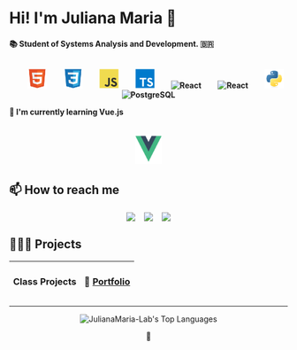 <h1 > Hi! I'm Juliana Maria 👋 </h1>

<p ><h4>
📚 Student of Systems Analysis and Development.  🇧🇷 <br><br>

<p align="center">
    &nbsp;&nbsp;&nbsp;&nbsp;&nbsp;&nbsp;&nbsp;
    <img height="35" src="https://raw.githubusercontent.com/devicons/devicon/master/icons/html5/html5-original.svg">
    &nbsp;&nbsp;&nbsp;&nbsp;&nbsp;&nbsp;&nbsp;
    <img height="35" src="https://raw.githubusercontent.com/devicons/devicon/master/icons/css3/css3-original.svg">
    &nbsp;&nbsp;&nbsp;&nbsp;&nbsp;&nbsp;&nbsp;
    <img height="35" src="https://raw.githubusercontent.com/devicons/devicon/master/icons/javascript/javascript-original.svg">
    &nbsp;&nbsp;&nbsp;&nbsp;&nbsp;&nbsp;&nbsp;
    <img height="35" src="https://raw.githubusercontent.com/devicons/devicon/master/icons/typescript/typescript-plain.svg" >
    &nbsp;&nbsp;&nbsp;&nbsp;&nbsp;&nbsp;&nbsp;
    <img alt= "React" height="30" width="40" src="https://cdn.jsdelivr.net/gh/devicons/devicon/icons/java/java-original.svg" />
    &nbsp;&nbsp;&nbsp;&nbsp;&nbsp;&nbsp;&nbsp; 
    <img alt= "React" height="30" width="40" src="https://cdn.jsdelivr.net/gh/devicons/devicon/icons/nodejs/nodejs-original.svg" />
    &nbsp;&nbsp;&nbsp;&nbsp;&nbsp;&nbsp;&nbsp; 
   <!-- <img alt= "React" height="30" width="40" src="https://cdn.jsdelivr.net/gh/devicons/devicon/icons/react/react-original.svg" />
    &nbsp;&nbsp;&nbsp;&nbsp;&nbsp;&nbsp;&nbsp; -->
    <img height="35" src="https://raw.githubusercontent.com/devicons/devicon/master/icons/python/python-original.svg">
    &nbsp;&nbsp;&nbsp;&nbsp;&nbsp;&nbsp;&nbsp;
    <img alt= "PostgreSQL" height="30" width="40" src="https://cdn.jsdelivr.net/gh/devicons/devicon/icons/postgresql/postgresql-plain.svg" />
    &nbsp;&nbsp;&nbsp;&nbsp;&nbsp;&nbsp;&nbsp;
  </p>

🌱 I'm currently learning Vue.js<br><br>

<p align="center">
   <img alt="React-Native" height="55" width="48" src="https://raw.githubusercontent.com/devicons/devicon/master/icons/vuejs/vuejs-original.svg" />
</p>


<h2> 📫 How to reach me </h2>


<p align="center">
<a href="https://www.linkedin.com/in/juliana-maria-a0b0a0124/"  target="blank"><img align="center" src="https://img.shields.io/badge/linkedin-%230077B5.svg?style=for-the-badge&logo=linkedin&logoColor=white" target="_blank" /></a> &nbsp;&nbsp;
<a href="mailto:julianamaria.rib@gmail.com"  target="blank"><img align="center" src="https://img.shields.io/badge/Gmail-D14836?style=for-the-badge&logo=gmail&logoColor=white" target="_blank" /></a> &nbsp;&nbsp;
<a href="https://www.instagram.com/julianna_shiro/" target="_blank"><img align="center" src="https://img.shields.io/badge/Instagram-%23E4405F.svg?style=for-the-badge&logo=Instagram&logoColor=white" target="_blank"></a>
</p>

<h2> 👨🏽‍💻 Projects </h2>

<div align="center">

|  <h3>Class Projects </h3>   | <h3> 📔 [Portfolio](https://github.com/JulianaMaria-Lab/portfolio-TG/tree/main) </h3> |
| ------------- | ------------- |

<!--
| Class Projects                                                                                      |
|:-----------------------------------------------------------------------------------------------------:|
| [1st Semester](https://github.com/JulianaMaria-Lab/Aprendizagem-por-Projetos-Integrados-1-SEMESTRE) |
| [2nd Semester](https://github.com/JulianaMaria-Lab/Aprendizagem-por-Projetos-Integrados-2-SEMESTRE) |
| [3rd Semester](https://github.com/JulianaMaria-Lab/Aprendizagem-por-Projetos-Integrados-3-SEMESTRE) |
| [4th Semester](https://github.com/JulianaMaria-Lab/Aprendizagem-por-Projetos-Integrados-4-SEMESTRE) |
| [5th Semester](https://github.com/JulianaMaria-Lab/API-Fatec-App-Atendimento-ao-Cliente)            |
| [6th Semester](https://github.com/JulianaMaria-Lab/API-Fatec-Site-Recrutamento-Sele-o-Candidatos-IA)                                                                                    |
-->
 
 </div>

<hr>

<div align="center">

![JulianaMaria-Lab's Top Languages](https://github-readme-stats.vercel.app/api/top-langs/?username=JulianaMaria-Lab&layout=compact&theme=radical&langs_count=6&title_color=F2D852&text_color=ffffff&bg_color=0D1117&hide_border=true)



<!--
<img src="https://github-readme-stats.vercel.app/api?username=JulianaMaria-Lab&layout=compact&theme=chartreuse-dark" alt="Juliana's GitHub Stats">

<br>
<img src="https://komarev.com/ghpvc/?username=JulianaMaria-LabD&color=green">
<br> -->
</p>

 🙋‍

</div>

